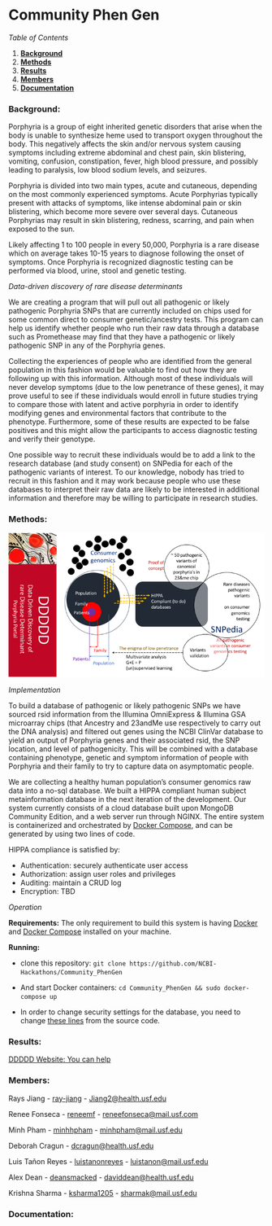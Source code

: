 # Community Phen Gen

*Table of Contents*

1. [**Background**](https://github.com/NCBI-Hackathons/Community_PhenGen#background)
2. [**Methods**](https://github.com/NCBI-Hackathons/Community_PhenGen#methods)
3. [**Results**](https://github.com/NCBI-Hackathons/Community_PhenGen#results)
4. [**Members**](https://github.com/NCBI-Hackathons/Community_PhenGen#members)
5. [**Documentation**](https://github.com/NCBI-Hackathons/Community_PhenGen#documentation)

### Background:
Porphyria is a group of eight inherited genetic disorders that arise when the body is unable to synthesize heme used to transport oxygen throughout the body. This negatively affects the skin and/or nervous system causing symptoms including extreme abdominal and chest pain, skin blistering, vomiting, confusion, constipation, fever, high blood pressure, and possibly leading to paralysis, low blood sodium levels, and seizures.

Porphyria is divided into two main types, acute and cutaneous, depending on the most commonly experienced symptoms. Acute Porphyrias typically present with attacks of symptoms, like intense abdominal pain or skin blistering, which become more severe over several days. Cutaneous Porphyrias may result in skin blistering, redness, scarring, and pain when exposed to the sun.

Likely affecting 1 to 100 people in every 50,000, Porphyria is a rare disease which on average takes 10-15 years to diagnose following the onset of symptoms. Once Porphyria is recognized diagnostic testing can be performed via blood, urine, stool and genetic testing.

*Data-driven discovery of rare disease determinants*

We are creating a program that will pull out all pathogenic or likely pathogenic Porphyria SNPs that are currently included on chips used for some common direct to consumer genetic/ancestry tests. This program can help us identify whether people who run their raw data through a database such as Promethease may find that they have a pathogenic or likely pathogenic SNP in any of the Porphyria genes.

Collecting the experiences of people who are identified from the general population in this fashion would be valuable to find out how they are following up with this information. Although most of these individuals will never develop symptoms (due to the low penetrance of these genes), it may prove useful to see if these individuals would enroll in future studies trying to compare those with latent and active porphyria in order to identify modifying genes and environmental factors that contribute to the phenotype. Furthermore, some of these results are expected to be false positives and this might allow the participants to access diagnostic testing and verify their genotype.

One possible way to recruit these individuals would be to add a link to the research database (and study consent) on SNPedia for each of the pathogenic variants of interest. To our knowledge, nobody has tried to recruit in this fashion and it may work because people who use these databases to interpret their raw data are likely to be interested in additional information and therefore may be willing to participate in research studies.

### Methods:

![flowchart](https://github.com/NCBI-Hackathons/Community_PhenGen/blob/master/DDDDD.png)

*Implementation*

To build a database of pathogenic or likely pathogenic SNPs we have sourced rsid information from the Illumina OmniExpress & Illumina GSA microarray chips (that Ancestry and 23andMe use respectively to carry out the DNA analysis) and filtered out genes using the NCBI ClinVar database to yield an output of Porphyria genes and their associated rsid, the SNP location, and level of pathogenicity. This will be combined with a database containing phenotype, genetic and symptom information of people with Porphyria and their family to try to capture data on asymptomatic people.

We are collecting a healthy human population’s consumer genomics raw data into a no-sql database. We built a HIPPA compliant human subject metainformation database in the next iteration of the development. Our system currently consists of a cloud database built upon MongoDB Community Edition, and a web server run through NGINX. The entire system is containerized and orchestrated by [Docker Compose](https://docs.docker.com/compose/), and can be generated by using two lines of code.

HIPPA compliance is satisfied by:

- Authentication: securely authenticate user access
- Authorization: assign user roles and privileges
- Auditing: maintain a CRUD log
- Encryption: TBD 

*Operation*

  **Requirements:** The only requirement to build this system is having [Docker](https://docs.docker.com/install/) and [Docker Compose](https://docs.docker.com/compose/install/) installed on your machine.
  
  **Running:**
  
  - clone this repository: `git clone https://github.com/NCBI-Hackathons/Community_PhenGen`
  
  - And start Docker containers: `cd Community_PhenGen && sudo docker-compose up`
  
  - In order to change security settings for the database, you need to change [these lines](https://github.com/NCBI-Hackathons/Community_PhenGen/blob/f6c0638d409b9ab5619b2db9961c84d259fc5c62/docker-compose.yml#L13-L15) from the source code.

### Results:

[DDDDD Website: You can help](http://www.raysjianglab.org/DDDD.php)

### Members:
Rays Jiang - [ray-jiang](https://github.com/ray-jiang) - Jiang2@health.usf.edu 

Renee Fonseca - [reneemf](https://github.com/reneemf) - reneefonseca@mail.usf.com

Minh Pham - [minhhpham](https://github.com/minhhpham) - minhpham@mail.usf.edu 

Deborah Cragun - dcragun@health.usf.edu 

Luis Tañon Reyes - [luistanonreyes](https://github.com/luistanonreyes) - luistanon@mail.usf.edu

Alex Dean - [deansmacked](https://github.com/deansmacked) - daviddean@health.usf.edu

Krishna Sharma - [ksharma1205](https://github.com/ksharma1205) - sharmak@mail.usf.edu

### Documentation:
